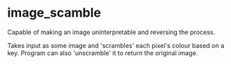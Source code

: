 # image_scamble
Capable of making an image uninterpretable and reversing the process.

Takes input as some image and 'scrambles' each pixel's colour based on a key. Program can also 'unscramble' it to return the original image.
